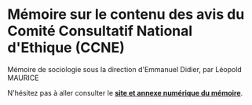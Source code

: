 # Mémoire sur le contenu des avis du Comité Consultatif National d'Ethique (CCNE)

Mémoire de sociologie sous la direction d'Emmanuel Didier, par Léopold MAURICE

N'hésitez pas à aller consulter le **[site et annexe numérique du mémoire](https://leomaurice.github.io/CCNE/)**.